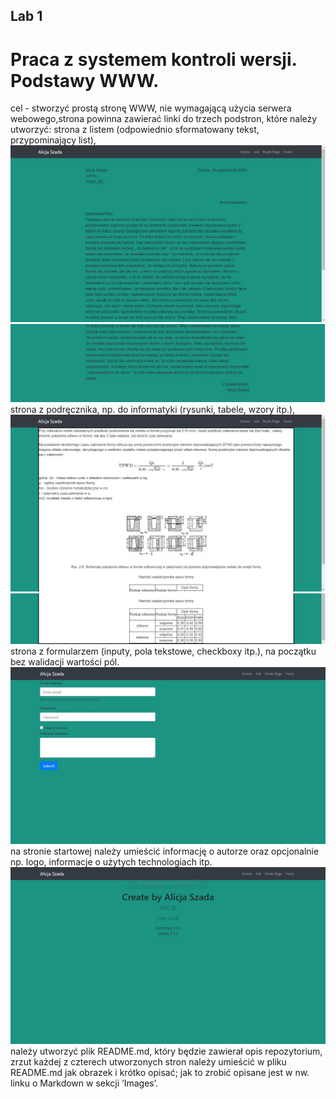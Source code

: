 ## Lab 1
# Praca z systemem kontroli wersji. Podstawy WWW.
cel - stworzyć prostą stronę WWW, nie wymagającą użycia serwera webowego,strona powinna zawierać linki do trzech podstron, które należy utworzyć:
strona z listem (odpowiednio sformatowany tekst, przypominający list),
![](Lab1/Screen/List1.jpg)
![](Lab1/Screen/List2.jpg)
strona z podręcznika, np. do informatyki (rysunki, tabele, wzory itp.),
![](Lab1/Screen/BookPage.jpg)
![](Lab1/Screen/BookPage2.jpg)
strona z formularzem (inputy, pola tekstowe, checkboxy itp.), na początku bez walidacji wartości pól.
![](Lab1/Screen/FormPage.jpg)
na stronie startowej należy umieścić informację o autorze oraz opcjonalnie np. logo, informacje o użytych technologiach itp.
![](Lab1/Screen/HomePage.jpg)
należy utworzyć plik README.md, który będzie zawierał opis repozytorium,
zrzut każdej z czterech utworzonych stron należy umieścić w pliku README.md jak obrazek i krótko opisać; jak to zrobić opisane jest w nw. linku o Markdown w sekcji ‘Images’.
